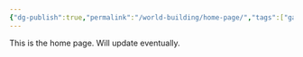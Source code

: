 ```yaml
---
{"dg-publish":true,"permalink":"/world-building/home-page/","tags":["gardenEntry"]}
---
```


This is the home page. Will update eventually.
